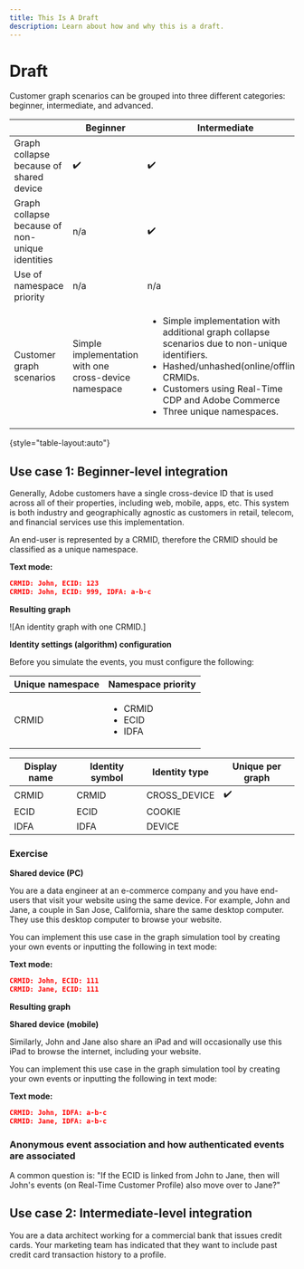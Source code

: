 ```yaml
---
title: This Is A Draft
description: Learn about how and why this is a draft.
---
```

# Draft

Customer graph scenarios can be grouped into three different categories: beginner, intermediate, and advanced. 

| | Beginner | Intermediate | Advanced |
| --- | --- | --- | --- |
| Graph collapse because of shared device | ✔️ |  ✔️ |  ✔️ |
| Graph collapse because of non-unique identities | n/a | ✔️ | ✔️ |
| Use of namespace priority | n/a | n/a | ✔️ |
| Customer graph scenarios | Simple implementation with one cross-device namespace | <ul><li>Simple implementation with additional graph collapse scenarios due to non-unique identifiers.</li><li>Hashed/unhashed(online/offline) CRMIDs.</li><li>Customers using Real-Time CDP and Adobe Commerce</li><li>Three unique namespaces.</li></ul> | <ul><li>Support for multiple lines of businesses.</li><li>Complex implementation.</li></ul> |

{style="table-layout:auto"}

## Use case 1: Beginner-level integration

Generally, Adobe customers have a single cross-device ID that is used across all of their properties, including web, mobile, apps, etc. This system is both industry and geographically agnostic as customers in retail, telecom, and financial services use this implementation.

An end-user is represented by a CRMID, therefore the CRMID should be classified as a unique namespace. 

**Text mode:**

```json
CRMID: John, ECID: 123
CRMID: John, ECID: 999, IDFA: a-b-c
```

**Resulting graph**

![An identity graph with one CRMID.]

**Identity settings (algorithm) configuration**

Before you simulate the events, you must configure the following:

| Unique namespace | Namespace priority |
| --- | --- |
| CRMID | <ul><li>CRMID</li><li>ECID</li><li>IDFA</li></ul> |

| Display name | Identity symbol | Identity type | Unique per graph |
| --- | --- | --- | --- |
| CRMID | CRMID | CROSS_DEVICE |  ✔️  |
| ECID | ECID | COOKIE | |
| IDFA | IDFA | DEVICE | |

### Exercise

**Shared device (PC)**

You are a data engineer at an e-commerce company and you have end-users that visit your website using the same device. For example, John and Jane, a couple in San Jose, California, share the same desktop computer. They use this desktop computer to browse your website.

You can implement this use case in the graph simulation tool by creating your own events or inputting the following in text mode:

**Text mode:**

```json
CRMID: John, ECID: 111
CRMID: Jane, ECID: 111
```

**Resulting graph**

**Shared device (mobile)**

Similarly, John and Jane also share an iPad and will occasionally use this iPad to browse the internet, including your website.

You can implement this use case in the graph simulation tool by creating your own events or inputting the following in text mode:

**Text mode:**

```json
CRMID: John, IDFA: a-b-c
CRMID: Jane, IDFA: a-b-c
```

### Anonymous event association and how authenticated events are associated

A common question is: "If the ECID is linked from John to Jane, then will John's events (on Real-Time Customer Profile) also move over to Jane?"

## Use case 2: Intermediate-level integration

You are a data architect working for a commercial bank that issues credit cards. Your marketing team has indicated that they want to include past credit card transaction history to a profile.